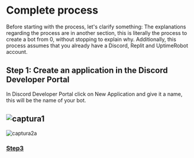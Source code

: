 # Complete process

Before starting with the process, let's clarify something: The explanations regarding the process are in another section, this is literally the process to create a bot from 0, without stopping to explain why. Additionally, this process assumes that you already have a Discord, Replit and UptimeRobot account.

## Step 1: Create an application in the Discord Developer Portal

In Discord Developer Portal click on New Application and give it a name, this will be the name of your bot.

![captura1](https://github.com/VictorFloresJuarez/Workshop-Bots-on-Discord/blob/main/Resources/captura1.png?raw=true)
----------------------------------------------------------------------------------------------------------------------
![captura2](https://github.com/VictorFloresJuarez/Workshop-Bots-on-Discord/blob/main/Resources/captura2.1.png?raw=true)a


### [Step3](https://github.com/VictorFloresJuarez/Workshop-Bots-on-Discord/blob/main/Sections/Creation%20process/%3EStep2%2B%2B%2B/Step2.md)
